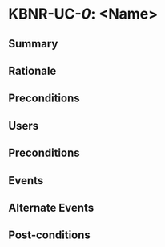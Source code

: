 # KBNR-UC-_0_: \<Name\>

## Summary



## Rationale



## Preconditions



## Users



## Preconditions



## Events



## Alternate Events



## Post-conditions

